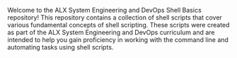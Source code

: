 Welcome to the ALX System Engineering and DevOps Shell Basics repository! This repository contains a collection of shell scripts that cover various fundamental concepts of shell scripting. These scripts were created as part of the ALX System Engineering and DevOps curriculum and are intended to help you gain proficiency in working with the command line and automating tasks using shell scripts.
